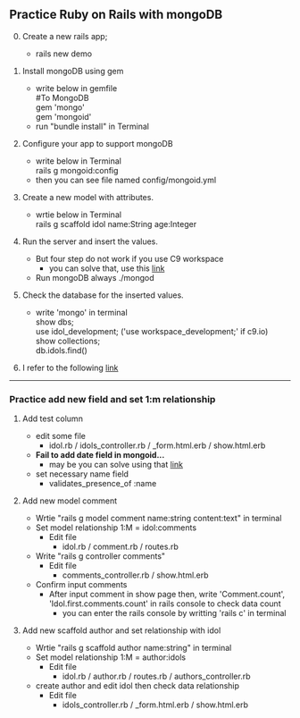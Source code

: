 ## Practice Ruby on Rails with mongoDB
0. Create a new rails app;
    - rails new demo

1. Install mongoDB using gem 
    - write below in gemfile<br> 
        #To MongoDB<br>
        gem 'mongo'<br>
        gem 'mongoid'
    - run "bundle install" in Terminal

2. Configure your app to support mongoDB
    - write below in Terminal<br>
        rails g mongoid:config
    - then you can see file named config/mongoid.yml

3. Create a new model with attributes.
    - wrtie below in Terminal<br>
        rails g scaffold idol name:String age:Integer

4. Run the server and insert the values.
    - But four step do not work if you use C9 workspace
        - you can solve that, use this <a href="https://community.c9.io/t/setting-up-mongodb/1717">link</a>
    - Run mongoDB always ./mongod

5. Check the database for the inserted values.
    - write 'mongo' in terminal <br>
    show dbs;<br>
    use idol_development; ('use workspace_development;' if c9.io)<br>
    show collections;<br>
    db.idols.find()

6. I refer to the following <a href="https://www.youtube.com/watch?v=5YbaYSWFhbY">link</a>

---

### Practice add new field and set 1:m relationship

1. Add test column
    - edit some file
        - idol.rb / idols_controller.rb / _form.html.erb / show.html.erb
    - **Fail to add date field in mongoid...**
        - may be you can solve using that <a href="https://gist.github.com/k-rudy/7580106">link</a>
    - set necessary name field
        - validates_presence_of :name

2. Add new model comment
    - Wrtie "rails g model comment name:string content:text" in terminal
    - Set model relationship 1:M = idol:comments 
        - Edit file
            - idol.rb / comment.rb / routes.rb
    - Write "rails g controller comments"
        - Edit file
            - comments_controller.rb / show.html.erb
    - Confirm input comments
        - After input comment in show page then, write 'Comment.count', 'Idol.first.comments.count' in rails console to check data count
            - you can enter the rails console by writting 'rails c' in terminal

3. Add new scaffold author and set relationship with idol
    - Wrtie "rails g scaffold author name:string" in terminal
    - Set model relationship 1:M = author:idols
        - Edit file
            - idol.rb / author.rb / routes.rb / authors_controller.rb
    - create author and edit idol then check data relationship
        - Edit file
            - idols_controller.rb / _form.html.erb / show.html.erb


